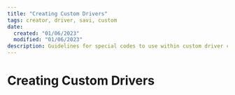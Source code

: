 ```yaml
---
title: "Creating Custom Drivers"
tags: creator, driver, savi, custom
date:
  created: "01/06/2023"
  modified: "01/06/2023"
description: Guidelines for special codes to use within custom driver command codes.
---
```


# Creating Custom Drivers